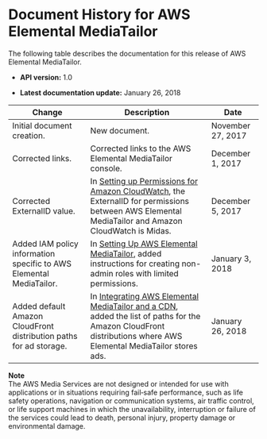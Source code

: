 # Document History for AWS Elemental MediaTailor<a name="document-history"></a>

The following table describes the documentation for this release of AWS Elemental MediaTailor\.

+ **API version:** 1\.0

+ **Latest documentation update:** January 26, 2018


| Change | Description | Date | 
| --- | --- | --- | 
| Initial document creation\. | New document\. | November 27, 2017 | 
| Corrected links\. | Corrected links to the AWS Elemental MediaTailor console\. | December 1, 2017 | 
| Corrected ExternalID value\. | In [Setting up Permissions for Amazon CloudWatch](monitoring-permissions.md), the ExternalID for permissions between AWS Elemental MediaTailor and Amazon CloudWatch is Midas\. | December 5, 2017 | 
| Added IAM policy information specific to AWS Elemental MediaTailor\. | In [Setting Up AWS Elemental MediaTailor](setting-up.md), added instructions for creating non\-admin roles with limited permissions\. | January 3, 2018 | 
| Added default Amazon CloudFront distribution paths for ad storage\. | In [Integrating AWS Elemental MediaTailor and a CDN](integrating-cdn-standard.md), added the list of paths for the Amazon CloudFront distributions where AWS Elemental MediaTailor stores ads\.  | January 26, 2018 | 

**Note**  
The AWS Media Services are not designed or intended for use with applications or in situations requiring fail‐safe performance, such as life safety operations, navigation or communication systems, air traffic control, or life support machines in which the unavailability, interruption or failure of the services could lead to death, personal injury, property damage or environmental damage\.